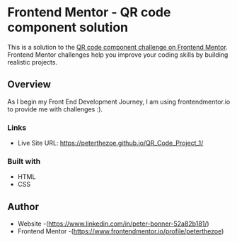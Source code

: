 # Frontend Mentor - QR code component solution

This is a solution to the [QR code component challenge on Frontend Mentor](https://www.frontendmentor.io/challenges/qr-code-component-iux_sIO_H). Frontend Mentor challenges help you improve your coding skills by building realistic projects. 

## Overview
As I begin my Front End Development Journey, I am using frontendmentor.io to provide me with challenges :).

### Links

- Live Site URL: https://peterthezoe.github.io/QR_Code_Project_1/

### Built with

- HTML
- CSS 

## Author

- Website -(https://www.linkedin.com/in/peter-bonner-52a82b181/)
- Frontend Mentor -(https://www.frontendmentor.io/profile/peterthezoe)

